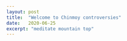 ```yaml
---
layout: post
title:  "Welcome to Chinmoy controversies"
date:   2020-06-25
excerpt: "meditate mountain top"
---
```

